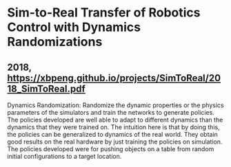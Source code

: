 # Sim-to-Real Transfer of Robotics Control with Dynamics Randomizations 
## 2018, https://xbpeng.github.io/projects/SimToReal/2018_SimToReal.pdf

Dynamics Randomization: Randomize the dynamic properties or the physics parameters of the simulators and train the networks to generate policies. The policies developed are well able to adapt to different dynamics than the dynamics that they were trained on. The intuition here is that by doing this, the policies can be generalized to dynamics of the real world. They obtain good results on the real hardware by just training the policies on simulation. The policies developed were for pushing objects on a table from random initial configurations to a target location.



